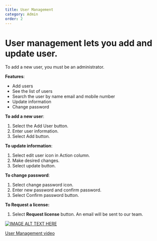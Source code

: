 ```yaml
---
title: User Management
category: Admin
order: 2
---
```

 # User management lets you add and update user.

 To add a new user, you must be an administrator. 

 **Features**: 
 * Add users 
 * See the list of users
 * Search the user by name email and mobile         number 
 * Update information
 * Change password

 **To add a new user**: 

 1. Select the Add User button. 
 2. Enter user information. 
 3. Select Add button. 

 **To update information**: 

 1. Select edit user icon in Action column. 
 2. Make desired changes. 
 3. Select update button. 

 **To change password**: 

 1. Select change password icon. 
 2. Enter new password and confirm password. 
 3. Select Confirm password button. 

 **To Request a license:** 

 1. Select **Request license** button. 
    An email will be sent to our team. 

 [![IMAGE ALT TEXT HERE](http://img.youtube.com/vi/_SOVbq6FUoU/0.jpg)](https://www.youtube.com/watch?v=_SOVbq6FUoU)

 [User Management video](https://www.youtube.com/watch?v=_SOVbq6FUoU)
 